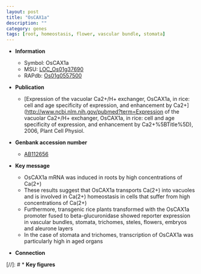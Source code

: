 ```yaml
---
layout: post
title: "OsCAX1a"
description: ""
category: genes
tags: [root, homeostasis, flower, vascular bundle, stomata]
---
```


* **Information**  
    + Symbol: OsCAX1a  
    + MSU: [LOC_Os01g37690](http://rice.uga.edu/cgi-bin/ORF_infopage.cgi?orf=LOC_Os01g37690)  
    + RAPdb: [Os01g0557500](http://rapdb.dna.affrc.go.jp/viewer/gbrowse_details/irgsp1?name=Os01g0557500)  

* **Publication**  
    + [Expression of the vacuolar Ca2+/H+ exchanger, OsCAX1a, in rice: cell and age specificity of expression, and enhancement by Ca2+](http://www.ncbi.nlm.nih.gov/pubmed?term=Expression of the vacuolar Ca2+/H+ exchanger, OsCAX1a, in rice: cell and age specificity of expression, and enhancement by Ca2+%5BTitle%5D), 2006, Plant Cell Physiol.

* **Genbank accession number**  
    + [AB112656](http://www.ncbi.nlm.nih.gov/nuccore/AB112656)

* **Key message**  
    + OsCAX1a mRNA was induced in roots by high concentrations of Ca(2+)
    + These results suggest that OsCAX1a transports Ca(2+) into vacuoles and is involved in Ca(2+) homeostasis in cells that suffer from high concentrations of Ca(2+)
    + Furthermore, transgenic rice plants transformed with the OsCAX1a promoter fused to beta-glucuronidase showed reporter expression in vascular bundles, stomata, trichomes, steles, flowers, embryos and aleurone layers
    + In the case of stomata and trichomes, transcription of OsCAX1a was particularly high in aged organs

* **Connection**  

[//]: # * **Key figures**  


